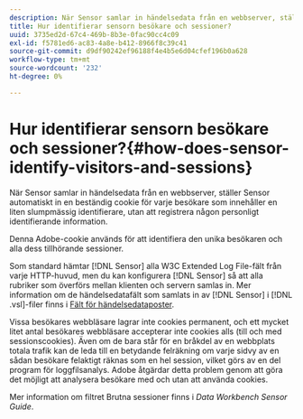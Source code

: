 ```yaml
---
description: När Sensor samlar in händelsedata från en webbserver, ställer Sensor automatiskt in en beständig cookie för varje besökare som innehåller en liten slumpmässig identifierare, utan att registrera någon personligt identifierande information.
title: Hur identifierar sensorn besökare och sessioner?
uuid: 3735ed2d-67c4-469b-8b3e-0fac90cc4c09
exl-id: f5781ed6-ac83-4a8e-b412-8966f8c39c41
source-git-commit: d9df90242ef96188f4e4b5e6d04cfef196b0a628
workflow-type: tm+mt
source-wordcount: '232'
ht-degree: 0%

---
```


# Hur identifierar sensorn besökare och sessioner?{#how-does-sensor-identify-visitors-and-sessions}

När Sensor samlar in händelsedata från en webbserver, ställer Sensor automatiskt in en beständig cookie för varje besökare som innehåller en liten slumpmässig identifierare, utan att registrera någon personligt identifierande information.

Denna Adobe-cookie används för att identifiera den unika besökaren och alla dess tillhörande sessioner.

Som standard hämtar [!DNL Sensor] alla W3C Extended Log File-fält från varje HTTP-huvud, men du kan konfigurera [!DNL Sensor] så att alla rubriker som överförs mellan klienten och servern samlas in. Mer information om de händelsedatafält som samlats in av [!DNL Sensor] i [!DNL .vsl]-filer finns i [Fält för händelsedataposter](../../home/c-snsr-ovrvw/c-evnt-data-rcd-flds/c-evnt-data-rcd-flds.md#concept-ed2a8797cb5b4995b55ffd50a9f12a44).

Vissa besökares webbläsare lagrar inte cookies permanent, och ett mycket litet antal besökares webbläsare accepterar inte cookies alls (till och med sessionscookies). Även om de bara står för en bråkdel av en webbplats totala trafik kan de leda till en betydande felräkning om varje sidvy av en sådan besökare felaktigt räknas som en hel session, vilket görs av en del program för loggfilsanalys. Adobe åtgärdar detta problem genom att göra det möjligt att analysera besökare med och utan att använda cookies.

Mer information om filtret Brutna sessioner finns i *Data Workbench Sensor Guide*.
